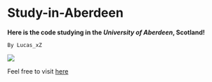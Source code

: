 # Study-in-Aberdeen

**Here is the code studying in the *University of Aberdeen*, Scotland!**

```By Lucas_xZ```

![](https://i.imgur.com/nLr2s2L.jpg)

Feel free to visit [here](https://www.abdn.ac.uk/)
